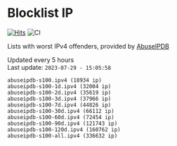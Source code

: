 # Blocklist IP

[![Hits](https://hits.seeyoufarm.com/api/count/incr/badge.svg?url=https%3A%2F%2Fgithub.com%2Fborestad%2Fblocklist-ip%2F&count_bg=%2379C83D&title_bg=%23555555&icon=&icon_color=%23E7E7E7&title=hits&edge_flat=false)](https://hits.seeyoufarm.com)  ![CI](https://img.shields.io/github/workflow/status/borestad/blocklist-ip/CI?style=flat-square)

Lists with worst IPv4 offenders, provided by [AbuseIPDB](https://www.abuseipdb.com/)

<!-- FOOTER-PLACEHOLDER -->
Updated every 5 hours<br>
Last update: `2023-07-29 - 15:05:58`
```
abuseipdb-s100.ipv4 (18934 ip)
abuseipdb-s100-1d.ipv4 (32004 ip)
abuseipdb-s100-2d.ipv4 (35619 ip)
abuseipdb-s100-3d.ipv4 (37966 ip)
abuseipdb-s100-7d.ipv4 (44826 ip)
abuseipdb-s100-30d.ipv4 (66112 ip)
abuseipdb-s100-60d.ipv4 (72454 ip)
abuseipdb-s100-90d.ipv4 (121743 ip)
abuseipdb-s100-120d.ipv4 (160762 ip)
abuseipdb-s100-all.ipv4 (336632 ip)
```
